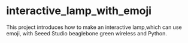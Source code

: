 # interactive_lamp_with_emoji
This project introduces how to make an interactive lamp,which can use emoji, with Seeed Studio beaglebone green wireless and Python. 
